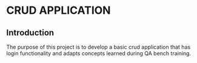 # CRUD APPLICATION

## Introduction

The purpose of this project is to develop a basic crud application that has login functionality and adapts concepts learned during QA bench training.

